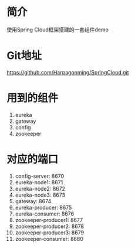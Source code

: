 # 简介
使用Spring Cloud框架搭建的一套组件demo
# Git地址
https://github.com/Harpagonming/SpringCloud.git
# 用到的组件
1. eureka
2. gateway
3. config
4. zookeeper
# 对应的端口 
1. config-server: 8670
2. eureka-node1: 8671
3. eureka-node2: 8672
4. eureka-node3: 8673
5. gateway: 8674
6. eureka-producer: 8675
7. eureka-consumer: 8676
8. zookeeper-producer1: 8677
8. zookeeper-producer2: 8678
8. zookeeper-producer3: 8679
9. zookeeper-consumer: 8680
